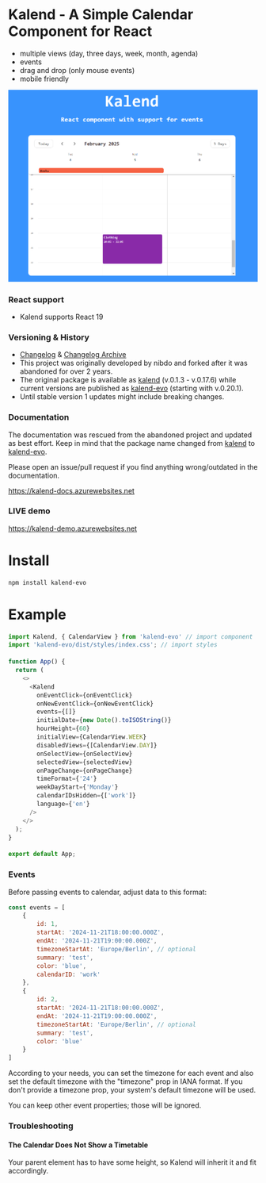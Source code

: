 # Kalend - A Simple Calendar Component for React

- multiple views (day, three days, week, month, agenda)
- events
- drag and drop (only mouse events)
- mobile friendly

![Alt text](screenshot.png?raw=true 'Title')

### React support
- Kalend supports React 19

### Versioning & History
- [Changelog](/CHANGELOG.md) & [Changelog Archive](/CHANGELOG_ARCHIVE.md)
- This project was originally developed by nibdo and forked after it was abandoned for over 2 years.
- The original package is available as [kalend](https://www.npmjs.com/package/kalend) (v.0.1.3 - v.0.17.6) while current versions are published as [kalend-evo](https://www.npmjs.com/package/kalend-evo) (starting with v.0.20.1).
- Until stable version 1 updates might include breaking changes. 
    
### Documentation
The documentation was rescued from the abandoned project and updated as best effort. Keep in mind that the package name changed from [kalend](https://www.npmjs.com/package/kalend) to [kalend-evo](https://www.npmjs.com/package/kalend-evo).

Please open an issue/pull request if you find anything wrong/outdated in the documentation.

https://kalend-docs.azurewebsites.net

### LIVE demo
https://kalend-demo.azurewebsites.net

# Install
```bash
npm install kalend-evo
```
# Example

```js
import Kalend, { CalendarView } from 'kalend-evo' // import component
import 'kalend-evo/dist/styles/index.css'; // import styles

function App() {
  return (
    <>
      <Kalend
        onEventClick={onEventClick}
        onNewEventClick={onNewEventClick}
        events={[]}
        initialDate={new Date().toISOString()}
        hourHeight={60}
        initialView={CalendarView.WEEK}
        disabledViews={[CalendarView.DAY]}
        onSelectView={onSelectView}
        selectedView={selectedView}
        onPageChange={onPageChange}
        timeFormat={'24'}
        weekDayStart={'Monday'}
        calendarIDsHidden={['work']}
        language={'en'}
      />
    </>
  );
}

export default App;
```

### Events

Before passing events to calendar, adjust data to this format:
```js
const events = [
    {
        id: 1,
        startAt: '2024-11-21T18:00:00.000Z',
        endAt: '2024-11-21T19:00:00.000Z',
        timezoneStartAt: 'Europe/Berlin', // optional
        summary: 'test',
        color: 'blue',
        calendarID: 'work'
    },
    {
        id: 2,
        startAt: '2024-11-21T18:00:00.000Z',
        endAt: '2024-11-21T19:00:00.000Z',
        timezoneStartAt: 'Europe/Berlin', // optional
        summary: 'test',
        color: 'blue'
    }
]
```
According to your needs, you can set the timezone for each event and also set the default timezone with the "timezone" prop in IANA format.
If you don't provide a timezone prop, your system's default timezone will be used.

You can keep other event properties; those will be ignored.

### Troubleshooting

#### The Calendar Does Not Show a Timetable

Your parent element has to have some height, so Kalend will inherit it and fit accordingly.
